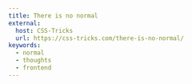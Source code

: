 ```yaml
---
title: There is no normal
external:
  host: CSS-Tricks
  url: https://css-tricks.com/there-is-no-normal/
keywords:
  - normal
  - thoughts
  - frontend
---
```

